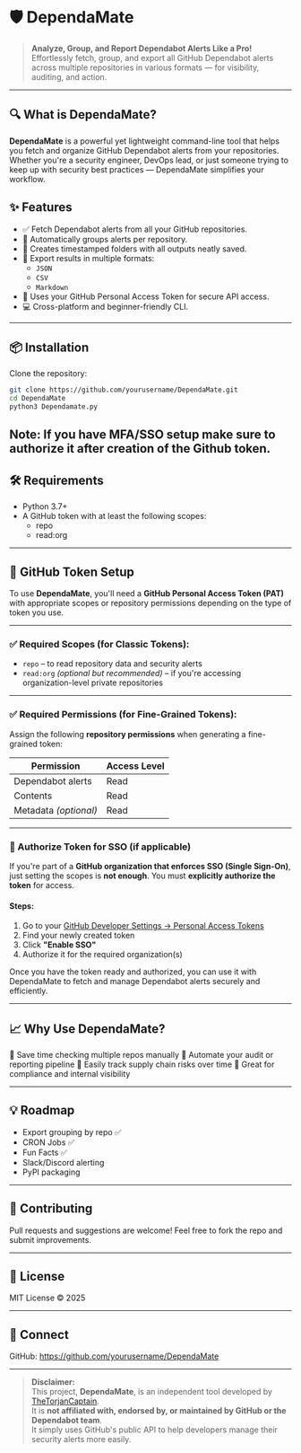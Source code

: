 # 🛡️ DependaMate

> **Analyze, Group, and Report Dependabot Alerts Like a Pro!**  
> Effortlessly fetch, group, and export all GitHub Dependabot alerts across multiple repositories in various formats — for visibility, auditing, and action.

---

## 🔍 What is DependaMate?

**DependaMate** is a powerful yet lightweight command-line tool that helps you fetch and organize GitHub Dependabot alerts from your repositories. Whether you're a security engineer, DevOps lead, or just someone trying to keep up with security best practices — DependaMate simplifies your workflow.

## ✨ Features

- ✅ Fetch Dependabot alerts from all your GitHub repositories.
- 📂 Automatically groups alerts per repository.
- 📁 Creates timestamped folders with all outputs neatly saved.
- 💾 Export results in multiple formats:
  - `JSON`
  - `CSV`
  - `Markdown`
- 🔐 Uses your GitHub Personal Access Token for secure API access.
- 💻 Cross-platform and beginner-friendly CLI.

---

## 📦 Installation

Clone the repository:

```bash
git clone https://github.com/yourusername/DependaMate.git
cd DependaMate
python3 Dependamate.py
```
Note: If you have MFA/SSO setup make sure to authorize it after creation of the Github token.
---

## 🛠 Requirements

- Python 3.7+
- A GitHub token with at least the following scopes:
  - repo
  - read:org

---

## 🔑 GitHub Token Setup

To use **DependaMate**, you'll need a **GitHub Personal Access Token (PAT)** with appropriate scopes or repository permissions depending on the type of token you use.

---

### ✅ Required Scopes (for **Classic Tokens**):
- `repo` – to read repository data and security alerts  
- `read:org` *(optional but recommended)* – if you're accessing organization-level private repositories

---

### ✅ Required Permissions (for **Fine-Grained Tokens**):
Assign the following **repository permissions** when generating a fine-grained token:

| Permission         | Access Level |
|--------------------|--------------|
| Dependabot alerts  | Read         |
| Contents           | Read         |
| Metadata *(optional)* | Read     |

---

### 🔐 Authorize Token for SSO (if applicable)

If you're part of a **GitHub organization that enforces SSO (Single Sign-On)**, just setting the scopes is **not enough**. You must **explicitly authorize the token** for access.

#### Steps:
1. Go to your [GitHub Developer Settings → Personal Access Tokens](https://github.com/settings/tokens)
2. Find your newly created token
3. Click **"Enable SSO"**
4. Authorize it for the required organization(s)

Once you have the token ready and authorized, you can use it with DependaMate to fetch and manage Dependabot alerts securely and efficiently.

 
---

## 📈 Why Use DependaMate?

🔹 Save time checking multiple repos manually
🔹 Automate your audit or reporting pipeline
🔹 Easily track supply chain risks over time
🔹 Great for compliance and internal visibility


---

## 💡 Roadmap

- Export grouping by repo ✅ 
- CRON Jobs ✅
- Fun Facts ✅
- Slack/Discord alerting
- PyPI packaging

---

## 🙌 Contributing

Pull requests and suggestions are welcome! Feel free to fork the repo and submit improvements.

---

## 🧠 License

MIT License © 2025

---

## 🔗 Connect

GitHub: https://github.com/yourusername/DependaMate

---

> **Disclaimer:**  
> This project, **DependaMate**, is an independent tool developed by [TheTorjanCaptain](https://github.com/TheTorjanCaptain).  
> It is **not affiliated with, endorsed by, or maintained by GitHub or the Dependabot team**.  
> It simply uses GitHub's public API to help developers manage their security alerts more easily.


